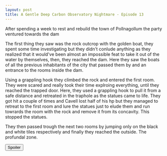 ```yaml
---
layout: post
title: A Gentle Deep Carbon Observatory Nightmare - Episode 13
---
```


After spending a week to rest and rebuild the town of Pollnagollum the party ventured towards the dam 

<!--more-->

The first thing they saw was the rock outcrop with the golden boat, they spent some time investigating but they didn't conlude anything as they realized that it would've been almost an impossible feat to take it out of the water by themselves, then, they reached the dam. Here they saw the boats of all the previous inhabitants of the city that passed them by and an entrance to the rooms inside the dam.

Using a grappling hook they climbed the rock and entered the first room. They were scared and really took their time explroing everything, until they reached the trapped door. Here, they used a grappling hook to pull it from a safe distance and retreated in the traphole as the statues came to life. They got hit a couple of times and Cavell lost half of his hp but they managed to retreat to the first room and lure the statues just to elude them and run towrards the room with the rock and remove it from its concavity. This stopped the statues. 

They then passed trough the next two rooms by jumping only on the black and white tiles respectively and finally they reached the outside. The profundal zone.

<button title="Click to show/hide content" type="button" onclick="if(document.getElementById('spoiler') .style.display=='none') {document.getElementById('spoiler') .style.display=''}else{document.getElementById('spoiler') .style.display='none'}">Spoiler</button>
<div id="spoiler" style="display:none; background: #4a4a4a;
  border-left: 10px solid #ccc;
  margin: 1.5em 10px;
  padding: 0.5em 10px;">
I didn't run the canopic jars as written, they were complicated and I didn't really understand how they were supposed to work. Maybe it was late, maybe we were tired, but this small dungeon felt kinda forced and not *that* fun. As with the rest of the adventure I had more fun reading it than playing it so far. Hopefully the observatory is gonna be better. I need to introduce the Crows again now that the party ignored their warnings and went trough the dam. God this is complicated, next time I'm gonna stick to a simple megadungeon again. In general I feel like this runs more like of an "adventure" than a "dungeon crawl" or "sandbox", and while this is not a bad thing per se, I feel it lacks a lot of treasures and XP hooks to keep the party interested. It's too late now, but it's something I'd recommend adding for future runs.
</div>